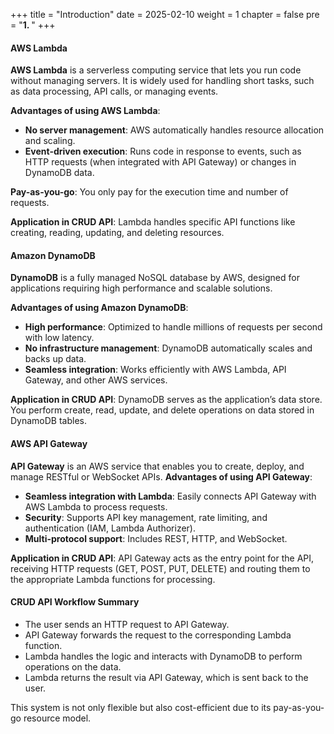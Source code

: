 +++
title = "Introduction"
date = 2025-02-10
weight = 1
chapter = false
pre = "<b>1. </b>"
+++


#### AWS Lambda
**AWS Lambda** is a serverless computing service that lets you run code without managing servers. It is widely used for handling short tasks, such as data processing, API calls, or managing events.

**Advantages of using AWS Lambda**:

+ **No server management**: AWS automatically handles resource allocation and scaling.
+ **Event-driven execution**: Runs code in response to events, such as HTTP requests (when integrated with API Gateway) or changes in DynamoDB data.

**Pay-as-you-go**: You only pay for the execution time and number of requests.

**Application in CRUD API**: Lambda handles specific API functions like creating, reading, updating, and deleting resources.

#### Amazon DynamoDB
**DynamoDB** is a fully managed NoSQL database by AWS, designed for applications requiring high performance and scalable solutions.

**Advantages of using Amazon DynamoDB**:

+ **High performance**: Optimized to handle millions of requests per second with low latency.
+ **No infrastructure management**: DynamoDB automatically scales and backs up data.
+ **Seamless integration**: Works efficiently with AWS Lambda, API Gateway, and other AWS services.

**Application in CRUD API**: DynamoDB serves as the application’s data store. You perform create, read, update, and delete operations on data stored in DynamoDB tables.

#### AWS API Gateway
**API Gateway** is an AWS service that enables you to create, deploy, and manage RESTful or WebSocket APIs.
**Advantages of using API Gateway**:

+ **Seamless integration with Lambda**: Easily connects API Gateway with AWS Lambda to process requests.
+ **Security**: Supports API key management, rate limiting, and authentication (IAM, Lambda Authorizer).
+ **Multi-protocol support**: Includes REST, HTTP, and WebSocket.

**Application in CRUD API**: API Gateway acts as the entry point for the API, receiving HTTP requests (GET, POST, PUT, DELETE) and routing them to the appropriate Lambda functions for processing.

#### CRUD API Workflow Summary

+ The user sends an HTTP request to API Gateway.
+ API Gateway forwards the request to the corresponding Lambda function.
+ Lambda handles the logic and interacts with DynamoDB to perform operations on the data.
+ Lambda returns the result via API Gateway, which is sent back to the user.

This system is not only flexible but also cost-efficient due to its pay-as-you-go resource model.